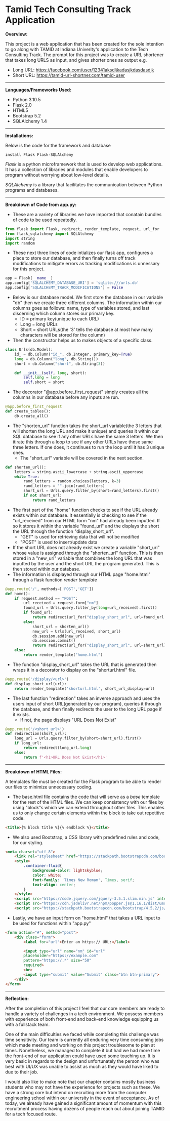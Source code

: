 # Tamid Tech Consulting Track Application
**Overview:**

This project is a web application that has been created for the sole intention to go along with TAMID at Indiana Univerity's application to the Tech Consulting Track. The prompt for this project was to create a URL shortener that takes long URLS as input, and gives shorter ones as output e.g.
* Long URL: https://facebook.com/user/12341aksdljkadasjkdasdasdjk
* Short URL: https://tamid-url-shortner.com/tamid-user
___
**Languages/Frameworks Used:**
- Python 3.10.5
- Flask 2.0
- HTML5
- Bootstrap 5.2
- SQLAlchemy 1.4
---
**Installations:**

Below is the code for the framework and database
```
install Flask Flask-SQLAlchemy
```
_Flask_ is a python microframework that is used to develop web applications. It has a collection of libraries and modules that enable developers to program without worrying about low-level details.

_SQLAlchemy_ is a library that facilitates the communication between Python programs and databases.
___
**Breakdown of Code from app.py:**
- These are a variety of libraries we have imported that conatain bundles of code to be used repeatedly.
```python
from flask import Flask, redirect, render_template, request, url_for
from flask_sqlalchemy import SQLAlchemy
import string
import random
```
- These next three lines of code intializes our flask app, configures a place to store our database, and then finally turns off track modifications to mitigate errors as tracking modifications is unnessary for this project.
```python
app = Flask(__name__)
app.config['SQLALCHEMY_DATABASE_URI'] = 'sqlite:///urls.db'
app.config['SQLALCHEMY_TRACK_MODIFICATIONS'] = False
```
- Below is our database model. We first store the database in our variable "db" then we create three different columns. The information within our columns goes as follows: name, type of variables stored, and last discerning which column stores our primary key.
    -  ID = primary key(unique to each URL)
    - Long = long URLs 
    - Short = short URLs(the '3' tells the database at most how many characters will be stored for the column)
- Then the constructor helps us to makes objects of a specific class.
```python
class Urls(db.Model):
    id_ = db.Column("id_", db.Integer, primary_key=True)
    long = db.Column("long", db.String())
    short = db.Column("short", db.String(3))

    def __init__(self, long, short):
        self.long = long
        self.short = short
```
- The decorator "@app.before_first_request" simply creates all the columns in our database before any inputs are run.
```python
@app.before_first_request
def create_tables():
    db.create_all()
```
- The "shorten_url" function takes the short_url variable(the 3 letters that will shorten the long URL and make it unique) and queries it within our SQL database to see if any other URLs have the same 3 letters. We then itirate this through a loop to see if any other URLs have those same three letters. If one does, it continues to run the loop until it has 3 unique ones.
    - The "short_url" variable will be covered in the next section.
```python
def shorten_url():
    letters = string.ascii_lowercase + string.ascii_uppercase
    while True:
        rand_letters = random.choices(letters, k=3)
        rand_letters = "".join(rand_letters)
        short_url = Urls.query.filter_by(short=rand_letters).first()
        if not short_url:
            return rand_letters
``` 
- The first part of the "home" function checks to see if the URL already exists within out database. It essentially is checking to see if the "url_received" from our HTML form "nm" had already been inputted. If so it stores it within the variable "found_url" and the displays the short the URL through the function "display_short_url".
    - "GET" is used for retrieving data that will not be modified
    - "POST" is used to insert/update data
- If the short URL does not already exist we create a variable "short_url" whose value is assigned through the "shorten_url" function. This is then stored in a "new_url" variable that combines the long URL that was inputted by the user and the short URL the program generated. This is then stored within our database.
- The information is displayed through our HTML page "home.html" through a flask function _render template_
```python
@app.route('/', methods=['POST','GET'])
def home():
    if request.method == "POST":
        url_received = request.form["nm"]
        found_url = Urls.query.filter_by(long=url_received).first()
        if found_url:
            return redirect(url_for("display_short_url", url=found_url.short))
        else:
            short_url = shorten_url()
            new_url = Urls(url_received, short_url)
            db.session.add(new_url)
            db.session.commit()
            return redirect(url_for("display_short_url", url=short_url))
    else:
        return render_template("home.html")
```
- The function "display_short_url" takes the URL that is generated then wraps it in a decorator to display on the "shorturl.html" file.
```python
@app.route('/display/<url>')
def display_short_url(url):
    return render_template('shorturl.html', short_url_display=url)
```
- The last function "redirection" takes an inverse approach and uses the users input of short URL(generated by our program), queries it through the database, and then finally redirects the user to the long URL page if it exists.
    - If not, the page displays "URL Does Not Exist"
```python
@app.route('/<short_url>')
def redirection(short_url):
    long_url = Urls.query.filter_by(short=short_url).first()
    if long_url:
        return redirect(long_url.long)
    else:
        return f'<h1>URL Does Not Exist</h1>'
```
---
**Breakdown of HTML Files:**

A templates file must be created for the Flask program to be able to render our files to minimize unnecessary coding.
- The base.html file contains the code that will serve as a _base_ template for the rest of the HTML files. We can keep consistency with our files by using "block"s which we can extend throughout other files. This enables us to only change certain elements within the block to take out repetitive code.
```html
<title>{% block title %}{% endblock %}</title>
```
- We also used Bootstrap, a CSS library with predefined rules and code, for our styling.
```html
<meta charset="utf-8">
    <link rel="stylesheet" href="https://stackpath.bootstrapcdn.com/bootstrap/4.5.2/css/bootstrap.min.css" integrity="sha384-JcKb8q3iqJ61gNV9KGb8thSsNjpSL0n8PARn9HuZOnIxN0hoP+VmmDGMN5t9UJ0Z" crossorigin="anonymous">
    <style>
        .container-fluid{
            background-color: lightskyblue;
            color: white;
            font-family: 'Times New Roman', Times, serif;
            text-align: center;
        }
    </style>
    <script src="https://code.jquery.com/jquery-3.5.1.slim.min.js" integrity="sha384-DfXdz2htPH0lsSSs5nCTpuj/zy4C+OGpamoFVy38MVBnE+IbbVYUew+OrCXaRkfj" crossorigin="anonymous"></script>
    <script src="https://cdn.jsdelivr.net/npm/popper.js@1.16.1/dist/umd/popper.min.js" integrity="sha384-9/reFTGAW83EW2RDu2S0VKaIzap3H66lZH81PoYlFhbGU+6BZp6G7niu735Sk7lN" crossorigin="anonymous"></script>
    <script src="https://stackpath.bootstrapcdn.com/bootstrap/4.5.2/js/bootstrap.min.js" integrity="sha384-B4gt1jrGC7Jh4AgTPSdUtOBvfO8shuf57BaghqFfPlYxofvL8/KUEfYiJOMMV+rV" crossorigin="anonymous"></script>
```
- Lastly, we have an input form on "home.html" that takes a URL input to be used for functions within "app.py"
```html
<form action="#", method="post">
    <div class="form">
        <label for="url">Enter an https:// URL:</label>

        <input type="url" name="nm" id="url"
        placeholder="https://example.com"
        pattern="https://.*" size="50"
        required>
        <br>
        <input type="submit" value="Submit" class="btn btn-primary">
    </div>
</form>
```
---
**Reflection:**

After the completion of this project I feel that our core members are ready to handle a variety of challenges in a tech environment. We possess members with experience of both front-end and back-end knowledge equipping us with a fullstack team.

One of the main difficulties we faced while completing this challenge was time sensitivity. Our team is currently all enduring very time consuming jobs which made meeting and working on this project troublesome to plan at times. Nonetheless, we managed to complete it but had we had more time the front-end of our application could have used some touching up. It is very basic in regards to the design and unfortunately the person who was best with UI/UX was unable to assist as much as they would have liked to due to their job. 

I would also like to make note that our chapter contains mostly business students who may not have the experience for projects such as these. We have a strong core but intend on recruiting more from the computer engineering school within our university in the event of acceptance. As of today, we already have gained a significant amount of momentum with this recruitment process having dozens of people reach out about joining TAMID for a tech focused route. 
